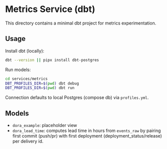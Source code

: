 # Metrics Service (dbt)

This directory contains a minimal dbt project for metrics experimentation.

## Usage

Install dbt (locally):

```bash
dbt --version || pipx install dbt-postgres
```

Run models:

```bash
cd services/metrics
DBT_PROFILES_DIR=$(pwd) dbt debug
DBT_PROFILES_DIR=$(pwd) dbt run
```

Connection defaults to local Postgres (compose db) via `profiles.yml`.

## Models
- `dora_example`: placeholder view
- `dora_lead_time`: computes lead time in hours from `events_raw` by pairing first commit (push/pr) with first deployment (deployment_status/release) per delivery id.
